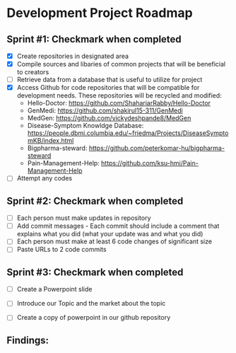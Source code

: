 # Development Project Roadmap 

## Sprint #1: Checkmark when completed
  - [x] Create repositories in designated area
  - [x] Compile sources and libaries of common projects that will be beneficial to creators
  - [ ] Retrieve data from a database that is useful to utilize for project
  - [x] Access Github for code repositories that will be compatible for development needs. These repositories will be recycled and modified: 
      - Hello-Doctor: https://github.com/ShahariarRabby/Hello-Doctor
      - GenMedi: https://github.com/shakirul15-311/GenMedi
      - MedGen: https://github.com/vickydeshpande8/MedGen
      - Disease-Symptom Knowldge Database: https://people.dbmi.columbia.edu/~friedma/Projects/DiseaseSymptomKB/index.html 
      - Bigpharma-steward: https://github.com/peterkomar-hu/bigpharma-steward
      - Pain-Management-Help: https://github.com/ksu-hmi/Pain-Management-Help
  - [ ] Attempt any codes

## Sprint #2: Checkmark when completed
- [ ] Each person must make updates in repository 
- [ ] Add commit messages
      - Each commit should include a comment that explains what you did (what your update was and what you did)
- [ ] Each person must make at least 6 code changes of significant size 
- [ ] Paste URLs to 2 code commits 

## Sprint #3: Checkmark when completed
- [ ] Create a Powerpoint slide 
- [ ] Introduce our Topic and the market about the topic
- [ ] Create a copy of powerpoint in our github repository


## Findings:
